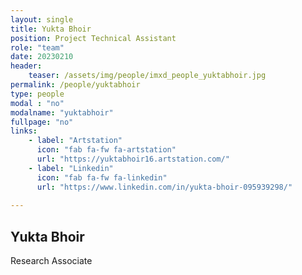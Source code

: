 ```yaml
---
layout: single
title: Yukta Bhoir
position: Project Technical Assistant
role: "team"
date: 20230210
header:
    teaser: /assets/img/people/imxd_people_yuktabhoir.jpg
permalink: /people/yuktabhoir
type: people
modal : "no"
modalname: "yuktabhoir"
fullpage: "no"
links:
    - label: "Artstation"
      icon: "fab fa-fw fa-artstation"
      url: "https://yuktabhoir16.artstation.com/"      
    - label: "Linkedin"
      icon: "fab fa-fw fa-linkedin"
      url: "https://www.linkedin.com/in/yukta-bhoir-095939298/"
      
---
```


## Yukta Bhoir
Research Associate

